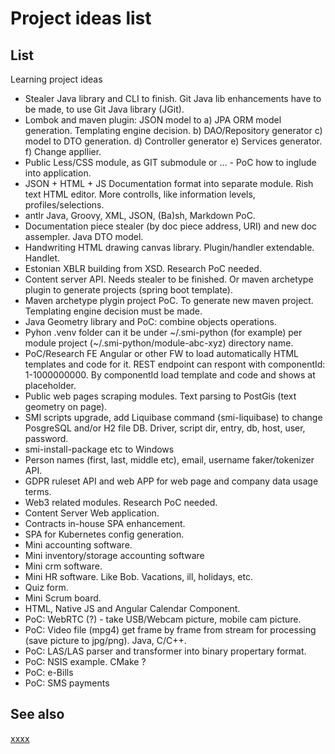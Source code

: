# Project ideas list

## List

Learning project ideas

* Stealer Java library and CLI to finish. Git Java lib enhancements have to be made, to use Git Java library (JGit).
* Lombok and maven plugin: JSON model to a) JPA ORM model generation. Templating engine decision. b) DAO/Repository
  generator c) model to DTO generation. d) Controller generator e) Services generator. f) Change appllier.
* Public Less/CSS module, as GIT submodule or ... - PoC how to inglude into application.
* JSON + HTML + JS Documentation format into separate module. Rish text HTML editor. More controlls, like information
  levels, profiles/selections.
* antlr Java, Groovy, XML, JSON, (Ba)sh, Markdown PoC.
* Documentation piece stealer (by doc piece address, URI) and new doc assempler. Java DTO model.
* Handwriting HTML drawing canvas library. Plugin/handler extendable. Handlet.
* Estonian XBLR building from XSD. Research PoC needed.
* Content server API. Needs stealer to be finished. Or maven archetype plugin to generate projects (spring boot
  template).
* Maven archetype plygin project PoC. To generate new maven project. Templating engine decision must be made.
* Java Geometry library and PoC: combine objects operations.
* Pyhon .venv folder can it be under ~/.smi-python (for example) per module project (~/.smi-python/module-abc-xyz)
  directory name.
* PoC/Research FE Angular or other FW to load automatically HTML templates and code for it. REST endpoint can respont
  with componentId: 1-1000000000. By componentId load template and code and shows at placeholder.
* Public web pages scraping modules. Text parsing to PostGis (text geometry on page).
* SMI scripts upgrade, add Liquibase command (smi-liquibase) to change PosgreSQL and/or H2 file DB. Driver, script dir,
  entry, db, host, user, password.
* smi-install-package etc to Windows
* Person names (first, last, middle etc), email, username faker/tokenizer API.
* GDPR ruleset API and web APP for web page and company data usage terms.
* Web3 related modules. Research PoC needed.
* Content Server Web application.
* Contracts in-house SPA enhancement.
* SPA for Kubernetes config generation.
* Mini accounting software.
* Mini inventory/storage accounting software
* Mini crm software.
* Mini HR software. Like Bob. Vacations, ill, holidays, etc.
* Quiz form.
* Mini Scrum board.
* HTML, Native JS and Angular Calendar Component.
* PoC: WebRTC (?) - take USB/Webcam picture, mobile cam picture.
* PoC: Video file (mpg4) get frame  by frame from stream for processing (save picture to jpg/png). Java, C/C++.
* PoC: LAS/LAS parser and transformer into binary propertary format.
* PoC: NSIS example. CMake ?
* PoC: e-Bills
* PoC: SMS payments

## See also

[xxxx](http://yyyyy)
